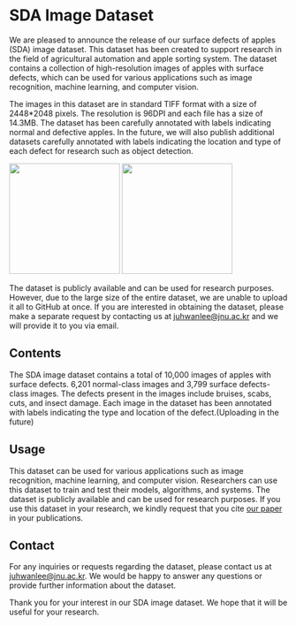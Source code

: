 # SDA Image Dataset
We are pleased to announce the release of our surface defects of apples (SDA) image dataset. This dataset has been created to support research in the field of agricultural automation and apple sorting system. The dataset contains a collection of high-resolution images of apples with surface defects, which can be used for various applications such as image recognition, machine learning, and computer vision.

The images in this dataset are in standard TIFF format with a size of 2448*2048 pixels. The resolution is 96DPI and each file has a size of 14.3MB. The dataset has been carefully annotated with labels indicating normal and defective apples. In the future, we will also publish additional datasets carefully annotated with labels indicating the location and type of each defect for research such as object detection. 

<!-- ![23945062_20211025_175830_562](https://user-images.githubusercontent.com/45117394/231834343-d67e0717-1259-44c9-836b-4750483ae628.jpg)
![23945062_20211025_200907_668](https://user-images.githubusercontent.com/45117394/231834716-a33d4153-9b04-41ed-af87-2b0d4b375d84.jpg) -->

<img src="https://user-images.githubusercontent.com/45117394/231834343-d67e0717-1259-44c9-836b-4750483ae628.jpg" width="200" height="200"/> <img src="https://user-images.githubusercontent.com/45117394/231834716-a33d4153-9b04-41ed-af87-2b0d4b375d84.jpg" width="200" height="200"/>


The dataset is publicly available and can be used for research purposes. However, due to the large size of the entire dataset, we are unable to upload it all to GitHub at once. If you are interested in obtaining the dataset, please make a separate request by contacting us at juhwanlee@jnu.ac.kr and we will provide it to you via email.

## Contents
The SDA image dataset contains a total of 10,000 images of apples with surface defects. 6,201 normal-class images and 3,799 surface defects-class images.
The defects present in the images include bruises, scabs, cuts, and insect damage. Each image in the dataset has been annotated with labels indicating the type and location of the defect.(Uploading in the future)

## Usage
This dataset can be used for various applications such as image recognition, machine learning, and computer vision. Researchers can use this dataset to train and test their models, algorithms, and systems. The dataset is publicly available and can be used for research purposes. If you use this dataset in your research, we kindly request that you cite [our paper](https://www.mdpi.com/1424-8220/23/8/3968) in your publications.


## Contact
For any inquiries or requests regarding the dataset, please contact us at juhwanlee@jnu.ac.kr. We would be happy to answer any questions or provide further information about the dataset.

Thank you for your interest in our SDA image dataset. We hope that it will be useful for your research.
